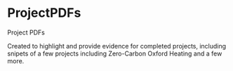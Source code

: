 # ProjectPDFs
Project PDFs

Created to highlight and provide evidence for completed projects, including snipets of a few projects including Zero-Carbon Oxford Heating and a few more.
